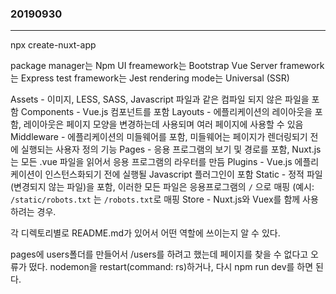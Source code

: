 ### 20190930
---

npx create-nuxt-app <projectName>

package manager는 Npm
UI freamework는 Bootstrap Vue
Server framework는 Express
test framework는 Jest
rendering mode는 Universal (SSR)

Assets - 이미지, LESS, SASS, Javascript 파일과 같은 컴파일 되지 않은 파일을 포함
Components - Vue.js 컴포넌트를 포함
Layouts - 에플리케이션의 레이아웃을 포함, 레이아웃은 페이지 모양을 변경하는데 사용되며 여러 페이지에 사용할 수 있음
Middleware - 에플리케이션의 미들웨어를 포함, 미들웨어는 페이지가 렌더링되기 전에 실행되는 사용자 정의 기능
Pages - 응용 프로그램의 보기 및 경로를 포함, Nuxt.js는 모든 .vue 파일을 읽어서 응용 프로그램의 라우터를 만듬
Plugins - Vue.js 에플리케이션이 인스턴스화되기 전에 실행될 Javascript 플러그인이 포함
Static - 정적 파일(변경되지 않는 파일)을 포함, 이러한 모든 파일은 응용프로그램의 `/` 으로 매핑 (예시: `/static/robots.txt` 는 `/robots.txt`로 매핑
Store - Nuxt.js와 Vuex를 함께 사용하려는 경우. 

각 디렉토리별로 README.md가 있어서 어떤 역할에 쓰이는지 알 수 있다.

pages에 users폴더를 만들어서 /users를 하려고 했는데 페이지를 찾을 수 없다고 오류가 떴다.
nodemon을 restart(command: rs)하거나, 다시 npm run dev를 하면 된다.

